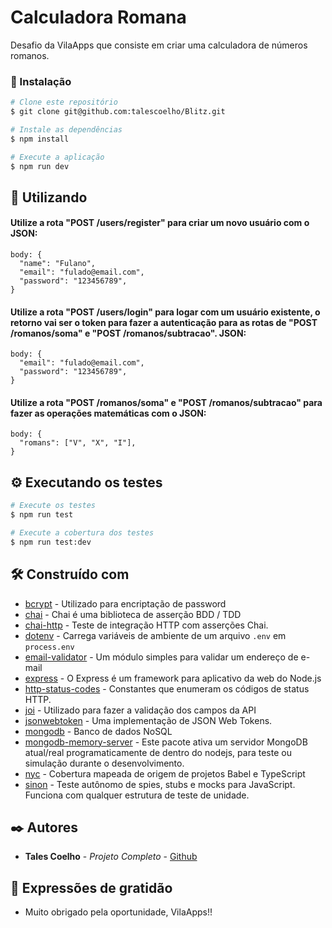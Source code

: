 # Calculadora Romana

Desafio da VilaApps que consiste em criar uma calculadora de números romanos.

### 🔧 Instalação

```bash
# Clone este repositório
$ git clone git@github.com:talescoelho/Blitz.git

# Instale as dependências
$ npm install

# Execute a aplicação
$ npm run dev
```

## 🚀 Utilizando

#### Utilize a rota "POST /users/register" para criar um novo usuário com o JSON:
```
body: {
  "name": "Fulano",
  "email": "fulado@email.com",
  "password": "123456789",
}
```

#### Utilize a rota "POST /users/login" para logar com um usuário existente, o retorno vai ser o token para fazer a autenticação para as rotas de "POST /romanos/soma" e "POST /romanos/subtracao". JSON:
```
body: {
  "email": "fulado@email.com",
  "password": "123456789",
}
```

#### Utilize a rota "POST /romanos/soma" e "POST /romanos/subtracao" para fazer as operações matemáticas com o JSON:
```
body: {
  "romans": ["V", "X", "I"],
}
```

## ⚙️ Executando os testes

```bash
# Execute os testes
$ npm run test

# Execute a cobertura dos testes
$ npm run test:dev
```

## 🛠️ Construído com

* [bcrypt](https://github.com/kelektiv/node.bcrypt.js) - Utilizado para encriptação de password
* [chai](https://www.chaijs.com/) - Chai é uma biblioteca de asserção BDD / TDD
* [chai-http](https://www.chaijs.com/plugins/chai-http/) - Teste de integração HTTP com asserções Chai.
* [dotenv](https://www.npmjs.com/package/dotenv) - Carrega variáveis de ambiente de um arquivo `.env` em `process.env`
* [email-validator](https://www.npmjs.com/package/email-validator) - Um módulo simples para validar um endereço de e-mail
* [express](https://expressjs.com/pt-br/) - O Express é um framework para aplicativo da web do Node.js
* [http-status-codes](https://www.npmjs.com/package/http-status-codes) - Constantes que enumeram os códigos de status HTTP.
* [joi](https://joi.dev/api/?v=17.4.2) - Utilizado para fazer a validação dos campos da API
* [jsonwebtoken](https://github.com/auth0/node-jsonwebtoken) - Uma implementação de JSON Web Tokens.
* [mongodb](https://www.mongodb.com/) - Banco de dados NoSQL
* [mongodb-memory-server](https://github.com/nodkz/mongodb-memory-server) - Este pacote ativa um servidor MongoDB atual/real programaticamente de dentro do nodejs, para teste ou simulação durante o desenvolvimento.
* [nyc](https://www.npmjs.com/package/nyc) - Cobertura mapeada de origem de projetos Babel e TypeScript
* [sinon](https://sinonjs.org/) - Teste autônomo de spies, stubs e mocks para JavaScript. Funciona com qualquer estrutura de teste de unidade.

## ✒️ Autores

* **Tales Coelho** - *Projeto Completo* - [Github](https://github.com/talescoelho)

## 🎁 Expressões de gratidão

* Muito obrigado pela oportunidade, VilaApps!!
